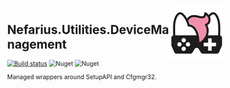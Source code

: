 <img src="assets/NSS-128x128.png" align="right" />

# Nefarius.Utilities.DeviceManagement

[![Build status](https://ci.appveyor.com/api/projects/status/x6ylnh2c6p3l12pw?svg=true)](https://ci.appveyor.com/project/nefarius/nefarius-utilities-devicemanagement) 
![Nuget](https://img.shields.io/nuget/v/Nefarius.Utilities.DeviceManagement) ![Nuget](https://img.shields.io/nuget/dt/Nefarius.Utilities.DeviceManagement)

Managed wrappers around SetupAPI and Cfgmgr32.
